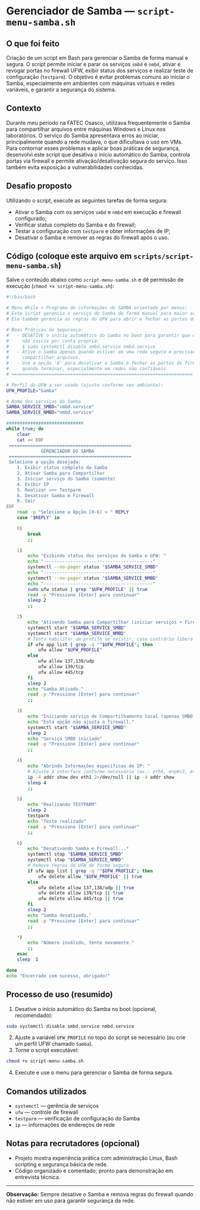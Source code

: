 # Gerenciador de Samba — `script-menu-samba.sh`

## O que foi feito
Criação de um script em Bash para gerenciar o Samba de forma manual e segura. O script permite iniciar e parar os serviços `smbd` e `nmbd`, ativar e revogar portas no firewall UFW, exibir status dos serviços e realizar teste de configuração (`testparm`). 
O objetivo é evitar problemas comuns ao iniciar o Samba, especialmente em ambientes com máquinas virtuais e redes variáveis, e garantir a segurança do sistema.

## Contexto
Durante meu período na FATEC Osasco, utilizava frequentemente o Samba para compartilhar arquivos entre máquinas Windows e Linux nos laboratórios. O serviço do Samba apresentava erros ao iniciar, principalmente quando a rede mudava, o que dificultava o uso em VMs. 
Para contornar esses problemas e aplicar boas práticas de segurança, desenvolvi este script que desativa o início automático do Samba, controla portas via firewall e permite ativação/desativação segura do serviço. Isso também evita exposição a vulnerabilidades conhecidas.

## Desafio proposto
Utilizando o script, execute as seguintes tarefas de forma segura:
- Ativar o Samba com os serviços `smbd` e `nmbd` em execução e firewall configurado;
- Verificar status completo do Samba e do firewall;
- Testar a configuração com `testparm` e obter informações de IP;
- Desativar o Samba e remover as regras do firewall após o uso.

## Código (coloque este arquivo em `scripts/script-menu-samba.sh`)
Salve o conteúdo abaixo como `script-menu-samba.sh` e dê permissão de execução (`chmod +x script-menu-samba.sh`):

```bash
#!/bin/bash

# Menu While > Programa de informações do SAMBA orientado por menus:
# Este script gerencia o serviço do Samba de forma manual para maior segurança.
# Ele também gerencia as regras do UFW para abrir e fechar as portas do Samba.

# Boas Práticas de Segurança:
#   - DESATIVE o início automático do Samba no boot para garantir que ele
#     não inicie por conta própria:
#     $ sudo systemctl disable smbd.service nmbd.service
#   - Ative o Samba apenas quando estiver em uma rede segura e precisar
#     compartilhar arquivos.
#   - Use a opção '6' para desativar o Samba e fechar as portas do firewall
#     quando terminar, especialmente em redes não confiáveis.
# ====================================================================

# Perfil do UFW a ser usado (ajuste conforme seu ambiente):
UFW_PROFILE="Samba"

# Nome dos serviços do Samba 
SAMBA_SERVICE_SMBD="smbd.service"
SAMBA_SERVICE_NMBD="nmbd.service"

#############################
while true; do
    clear
    cat << EOF
 ==============================================
             GERENCIADOR DO SAMBA
 ==============================================
 Selecione a opção desejada:
    1. Exibir status completo do Samba
    2. Ativar Samba para Compartilhar
    3. Iniciar serviço do Samba (somente)
    4. Exibir IP
    5. Realizar >>> Testparm
    6. Desativar Samba e Firewall
    0. Sair
EOF
    read -p "Selecione a Opção [0-6] > " REPLY
    case "$REPLY" in

    0)
        break
        ;;

    1)
        echo "Exibindo status dos serviços do Samba e UFW: "
        echo "-----------------------------------------"
        systemctl --no-pager status "$SAMBA_SERVICE_SMBD"
        echo "-----------------------------------------"
        systemctl --no-pager status "$SAMBA_SERVICE_NMBD"
        echo "-----------------------------------------"
        sudo ufw status | grep "$UFW_PROFILE" || true
        read -p "Pressione [Enter] para continuar"
        sleep 2
        ;;

    2)
        echo "Ativando Samba para Compartilhar (iniciar serviços + Firewall):"
        systemctl start "$SAMBA_SERVICE_SMBD"
        systemctl start "$SAMBA_SERVICE_NMBD"
        # Tenta habilitar um profile se existir, caso contrário libera portas padrão do Samba
        if ufw app list | grep -q "^$UFW_PROFILE"; then
            ufw allow "$UFW_PROFILE"
        else
            ufw allow 137,138/udp
            ufw allow 139/tcp
            ufw allow 445/tcp
        fi
        sleep 2
        echo "Samba Ativado."
        read -p "Pressione [Enter] para continuar"
        ;;

    3)
        echo "Iniciando serviço de Compartilhamento local (apenas SMBD): "
        echo "Esta opção não ajusta o firewall." 
        systemctl start "$SAMBA_SERVICE_SMBD"
        sleep 2
        echo "Serviço SMBD iniciado"
        read -p "Pressione [Enter] para continuar" 
        ;;

    4)
        echo "Abrindo Informações específicas de IP: "
        # Ajuste a interface conforme necessário (ex.: eth0, enp0s3, etc.)
        ip -4 addr show dev eth1 2>/dev/null || ip -4 addr show
        sleep 4
        ;;

    5)
        echo "Realizando TESTPARM"
        sleep 2
        testparm
        echo "Teste realizado" 
        read -p "Pressione [Enter] para continuar"
        ;;

    6)
        echo "Desativando Samba e Firewall..."
        systemctl stop "$SAMBA_SERVICE_SMBD"
        systemctl stop "$SAMBA_SERVICE_NMBD"
        # Remove regras do UFW de forma segura
        if ufw app list | grep -q "^$UFW_PROFILE"; then
            ufw delete allow "$UFW_PROFILE" || true
        else
            ufw delete allow 137,138/udp || true
            ufw delete allow 139/tcp || true
            ufw delete allow 445/tcp || true
        fi
        sleep 2
        echo "Samba desativado."
        read -p "Pressione [Enter] para continuar"
        ;;

    *)
        echo "Número inválido, tente novamente."
        ;;
    esac
    sleep  1

done
echo "Encerrado com sucesso, obrigado!"
```

## Processo de uso (resumido)
1. Desative o início automático do Samba no boot (opcional, recomendado):
```bash
sudo systemctl disable smbd.service nmbd.service
```
2. Ajuste a variável `UFW_PROFILE` no topo do script se necessário (ou crie um perfil UFW chamado `Samba`).
3. Torne o script executável:
```bash
chmod +x script-menu-samba.sh
```
4. Execute e use o menu para gerenciar o Samba de forma segura.

## Comandos utilizados
- `systemctl` — gerência de serviços
- `ufw` — controle de firewall
- `testparm` — verificação de configuração do Samba
- `ip` — informações de endereços de rede

## Notas para recrutadores (opcional)
- Projeto mostra experiência prática com administração Linux, Bash scripting e segurança básica de rede.
- Código organizado e comentado; pronto para demonstração em entrevista técnica.

---
**Observação:** Sempre desative o Samba e remova regras do firewall quando não estiver em uso para garantir segurança da rede.
